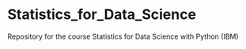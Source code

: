 # Statistics_for_Data_Science
Repository for the course Statistics for Data Science with Python (IBM)
